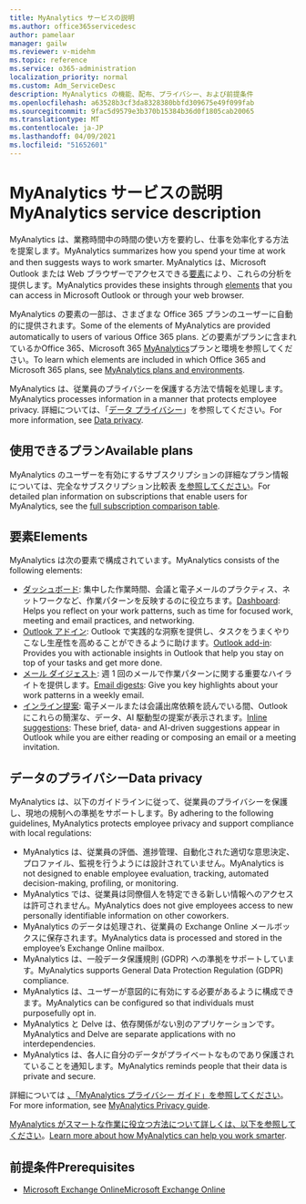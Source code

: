 ```yaml
---
title: MyAnalytics サービスの説明
ms.author: office365servicedesc
author: pamelaar
manager: gailw
ms.reviewer: v-midehm
ms.topic: reference
ms.service: o365-administration
localization_priority: normal
ms.custom: Adm_ServiceDesc
description: MyAnalytics の機能、配布、プライバシー、および前提条件
ms.openlocfilehash: a63528b3cf3da8328380bbfd309675e49f099fab
ms.sourcegitcommit: 9fac5d9579e3b370b15384b36d0f1805cab20065
ms.translationtype: MT
ms.contentlocale: ja-JP
ms.lasthandoff: 04/09/2021
ms.locfileid: "51652601"
---
```

# <a name="myanalytics-service-description"></a><span data-ttu-id="ae110-103">MyAnalytics サービスの説明</span><span class="sxs-lookup"><span data-stu-id="ae110-103">MyAnalytics service description</span></span>

<span data-ttu-id="ae110-104">MyAnalytics は、業務時間中の時間の使い方を要約し、仕事を効率化する方法を提案します。</span><span class="sxs-lookup"><span data-stu-id="ae110-104">MyAnalytics summarizes how you spend your time at work and then suggests ways to work smarter.</span></span> <span data-ttu-id="ae110-105">MyAnalytics は、Microsoft Outlook または Web ブラウザーでアクセスできる[要素](#elements)により、これらの分析を提供します。</span><span class="sxs-lookup"><span data-stu-id="ae110-105">MyAnalytics provides these insights through [elements](#elements) that you can access in Microsoft Outlook or through your web browser.</span></span>

<span data-ttu-id="ae110-106">MyAnalytics の要素の一部は、さまざまな Office 365 プランのユーザーに自動的に提供されます。</span><span class="sxs-lookup"><span data-stu-id="ae110-106">Some of the elements of MyAnalytics are provided automatically to users of various Office 365 plans.</span></span> <span data-ttu-id="ae110-107">どの要素がプランに含まれているかOffice 365、Microsoft 365 [MyAnalytics](/workplace-analytics/myanalytics/overview/plans-environments)プランと環境を参照してください。</span><span class="sxs-lookup"><span data-stu-id="ae110-107">To learn which elements are included in which Office 365 and Microsoft 365 plans, see [MyAnalytics plans and environments](/workplace-analytics/myanalytics/overview/plans-environments).</span></span>  

<span data-ttu-id="ae110-108">MyAnalytics は、従業員のプライバシーを保護する方法で情報を処理します。</span><span class="sxs-lookup"><span data-stu-id="ae110-108">MyAnalytics processes information in a manner that protects employee privacy.</span></span> <span data-ttu-id="ae110-109">詳細については、「[データ プライバシー](#data-privacy)」を参照してください。</span><span class="sxs-lookup"><span data-stu-id="ae110-109">For more information, see [Data privacy](#data-privacy).</span></span>

## <a name="available-plans"></a><span data-ttu-id="ae110-110">使用できるプラン</span><span class="sxs-lookup"><span data-stu-id="ae110-110">Available plans</span></span>

<span data-ttu-id="ae110-111">MyAnalytics のユーザーを有効にするサブスクリプションの詳細なプラン情報については、完全なサブスクリプション比較表 [を参照してください](https://go.microsoft.com/fwlink/?linkid=2139145)。</span><span class="sxs-lookup"><span data-stu-id="ae110-111">For detailed plan information on subscriptions that enable users for MyAnalytics, see the [full subscription comparison table](https://go.microsoft.com/fwlink/?linkid=2139145).</span></span>

## <a name="elements"></a><span data-ttu-id="ae110-112">要素</span><span class="sxs-lookup"><span data-stu-id="ae110-112">Elements</span></span>

<span data-ttu-id="ae110-113">MyAnalytics は次の要素で構成されています。</span><span class="sxs-lookup"><span data-stu-id="ae110-113">MyAnalytics consists of the following elements:</span></span>

* <span data-ttu-id="ae110-114">[ダッシュボード](/workplace-analytics/myanalytics/use/dashboard-2): 集中した作業時間、会議と電子メールのプラクティス、ネットワークなど、作業パターンを反映するのに役立ちます。</span><span class="sxs-lookup"><span data-stu-id="ae110-114">[Dashboard](/workplace-analytics/myanalytics/use/dashboard-2): Helps you reflect on your work patterns, such as time for focused work, meeting and email practices, and networking.</span></span>
* <span data-ttu-id="ae110-115">[Outlook アドイン](/workplace-analytics/myanalytics/use/add-in): Outlook で実践的な洞察を提供し、タスクをうまくやりこなし生産性を高めることができるように助けます。</span><span class="sxs-lookup"><span data-stu-id="ae110-115">[Outlook add-in](/workplace-analytics/myanalytics/use/add-in): Provides you with actionable insights in Outlook that help you stay on top of your tasks and get more done.</span></span>
* <span data-ttu-id="ae110-116">[メール ダイジェスト](/workplace-analytics/myanalytics/use/email-digest-2): 週 1 回のメールで作業パターンに関する重要なハイライトを提供します。</span><span class="sxs-lookup"><span data-stu-id="ae110-116">[Email digests](/workplace-analytics/myanalytics/use/email-digest-2): Give you key highlights about your work patterns in a weekly email.</span></span>
* <span data-ttu-id="ae110-117">[インライン提案](/workplace-analytics/myanalytics/use/mya-notifications): 電子メールまたは会議出席依頼を読んでいる間、Outlook にこれらの簡潔な、データ、AI 駆動型の提案が表示されます。</span><span class="sxs-lookup"><span data-stu-id="ae110-117">[Inline suggestions](/workplace-analytics/myanalytics/use/mya-notifications): These brief, data- and AI-driven suggestions appear in Outlook while you are either reading or composing an email or a meeting invitation.</span></span>

## <a name="data-privacy"></a><span data-ttu-id="ae110-118">データのプライバシー</span><span class="sxs-lookup"><span data-stu-id="ae110-118">Data privacy</span></span>

<span data-ttu-id="ae110-119">MyAnalytics は、以下のガイドラインに従って、従業員のプライバシーを保護し、現地の規制への準拠をサポートします。</span><span class="sxs-lookup"><span data-stu-id="ae110-119">By adhering to the following guidelines, MyAnalytics protects employee privacy and support compliance with local regulations:</span></span>

* <span data-ttu-id="ae110-120">MyAnalytics は、従業員の評価、進捗管理、自動化された適切な意思決定、プロファイル、監視を行うようには設計されていません。</span><span class="sxs-lookup"><span data-stu-id="ae110-120">MyAnalytics is not designed to enable employee evaluation, tracking, automated decision-making, profiling, or monitoring.</span></span>
* <span data-ttu-id="ae110-121">MyAnalytics では、従業員は同僚個人を特定できる新しい情報へのアクセスは許可されません。</span><span class="sxs-lookup"><span data-stu-id="ae110-121">MyAnalytics does not give employees access to new personally identifiable information on other coworkers.</span></span>
* <span data-ttu-id="ae110-122">MyAnalytics のデータは処理され、従業員の Exchange Online メールボックスに保存されます。</span><span class="sxs-lookup"><span data-stu-id="ae110-122">MyAnalytics data is processed and stored in the employee’s Exchange Online mailbox.</span></span>
* <span data-ttu-id="ae110-123">MyAnalytics は、一般データ保護規則 (GDPR) への準拠をサポートしています。</span><span class="sxs-lookup"><span data-stu-id="ae110-123">MyAnalytics supports General Data Protection Regulation (GDPR) compliance.</span></span>
* <span data-ttu-id="ae110-124">MyAnalytics は、ユーザーが意図的に有効にする必要があるように構成できます。</span><span class="sxs-lookup"><span data-stu-id="ae110-124">MyAnalytics can be configured so that individuals must purposefully opt in.</span></span>
* <span data-ttu-id="ae110-125">MyAnalytics と Delve は、依存関係がない別のアプリケーションです。</span><span class="sxs-lookup"><span data-stu-id="ae110-125">MyAnalytics and Delve are separate applications with no interdependencies.</span></span>
* <span data-ttu-id="ae110-126">MyAnalytics は、各人に自分のデータがプライベートなものであり保護されていることを通知します。</span><span class="sxs-lookup"><span data-stu-id="ae110-126">MyAnalytics reminds people that their data is private and secure.</span></span>

<span data-ttu-id="ae110-127">詳細については [、「MyAnalytics プライバシー ガイド」を参照してください](/workplace-analytics/myanalytics/overview/privacy-guide)。</span><span class="sxs-lookup"><span data-stu-id="ae110-127">For more information, see [MyAnalytics Privacy guide](/workplace-analytics/myanalytics/overview/privacy-guide).</span></span>

<span data-ttu-id="ae110-128">[MyAnalytics がスマートな作業に役立つ方法について詳しくは、以下を参照してください](https://products.office.com/business/myanalytics-personal-analytics)。</span><span class="sxs-lookup"><span data-stu-id="ae110-128">[Learn more about how MyAnalytics can help you work smarter](https://products.office.com/business/myanalytics-personal-analytics).</span></span>

## <a name="prerequisites"></a><span data-ttu-id="ae110-129">前提条件</span><span class="sxs-lookup"><span data-stu-id="ae110-129">Prerequisites</span></span>

* [<span data-ttu-id="ae110-130">Microsoft Exchange Online</span><span class="sxs-lookup"><span data-stu-id="ae110-130">Microsoft Exchange Online</span></span>](./exchange-online-service-description/exchange-online-service-description.md)